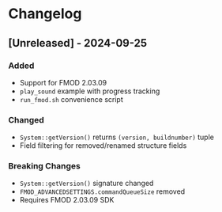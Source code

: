 # Changelog

## [Unreleased] - 2024-09-25

### Added
- Support for FMOD 2.03.09
- `play_sound` example with progress tracking
- `run_fmod.sh` convenience script

### Changed
- `System::getVersion()` returns `(version, buildnumber)` tuple
- Field filtering for removed/renamed structure fields

### Breaking Changes
- `System::getVersion()` signature changed
- `FMOD_ADVANCEDSETTINGS.commandQueueSize` removed
- Requires FMOD 2.03.09 SDK